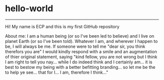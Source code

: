 # hello-world

------------------------------

Hi! My name is ECP and this is my first GitHub repository

About me:
I am a human being (or so I've been led to believe) and I live on planet Earth (or so I've been told). Whatever I am, and wherever I happen to be, I will always be me. If someone were to tell me "dear sir, you think therefors you are" I would kindly respond with a smile and an augmentation of thier original statement, saying "kind fellow, you are not wrong but I think I am right to tell you nay... while I do indeed think and I certainly am... it is best to bestow my being with a better befitting branding... so let me be the to help ye see... that for I... I am, therefore I think..."
